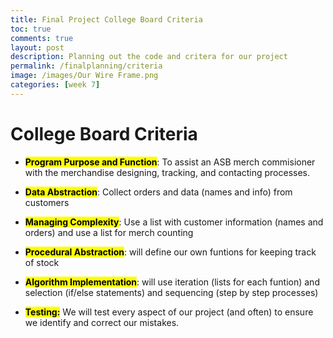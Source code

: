 ```yaml
---
title: Final Project College Board Criteria
toc: true
comments: true
layout: post
description: Planning out the code and critera for our project
permalink: /finalplanning/criteria
image: /images/Our Wire Frame.png
categories: [week 7]
---
```


# College Board Criteria
- **<mark>Program Purpose and Function</mark>**: To assist an ASB merch commisioner with the merchandise designing, tracking, and contacting processes.

- <mark>**Data Abstraction**</mark>: Collect orders and data (names and info) from customers

- **<mark>Managing Complexity</mark>**: Use a list with customer information (names and orders) and use a list for merch counting

- **<mark>Procedural Abstraction</mark>**: will define our own funtions for keeping track of stock

- **<mark>Algorithm Implementation</mark>**: will use iteration (lists for each funtion) and selection (if/else statements) and sequencing (step by step processes)

- **<mark>Testing:</mark>** We will test every aspect of our project (and often) to ensure we identify and correct our mistakes.